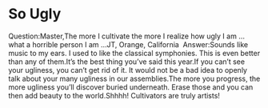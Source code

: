 # So Ugly

Question:​Master,The more I cultivate the more I realize how ugly I am … what a horrible person I am …​JT, Orange, California       Answer:​Sounds like music to my ears. I used to like the classical symphonies. This is even better than any of them.It’s the best thing you’ve said this year.If you can’t see your ugliness, you can’t get rid of it. It would not be a bad idea to openly talk about your many ugliness in our assemblies.The more you progress, the more ugliness you’ll discover buried underneath. Erase those and you can then add beauty to the world.​Shhhh! Cultivators are truly artists!